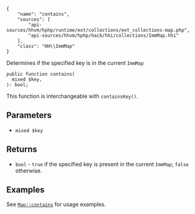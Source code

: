 ``` yamlmeta
{
    "name": "contains",
    "sources": [
        "api-sources/hhvm/hphp/runtime/ext/collections/ext_collections-map.php",
        "api-sources/hhvm/hphp/hack/hhi/collections/ImmMap.hhi"
    ],
    "class": "HH\\ImmMap"
}
```




Determines if the specified key is in the current ` ImmMap `




``` Hack
public function contains(
  mixed $key,
): bool;
```




This function is interchangeable with ` containsKey() `.




## Parameters




+ ` mixed $key `




## Returns




* ` bool ` - `` true `` if the specified key is present in the current ``` ImmMap ```;
  ```` false ```` otherwise.




## Examples




See [` Map::contains `](</hack/reference/class/Map/contains/#examples>) for usage examples.
<!-- HHAPIDOC -->
